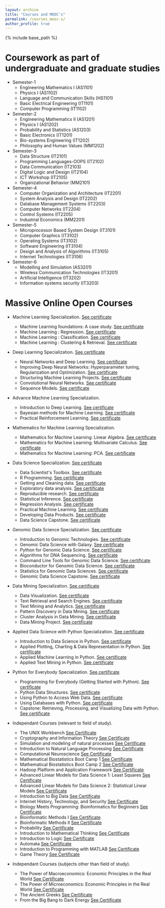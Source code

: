 ```yaml
---
layout: archive
title: "Courses and MOOC's"
permalink: /courses_mooc-s/
author_profile: true
---
```




{% include base_path %}

Coursework as part of undergraduate and graduate studies
======
* Semester-1
  * Engineering Mathematics I (AS1101)
  * Physics I (AS1102)
  * Language and Communication Skills (HS1101)
  * Basic Electrical Engineering (IT1101)
  * Computer Programming (IT1102)
* Semester-2
  * Engineering Mathematics II (AS1201)
  * Physics I (AS1202)
  * Probability and Statistics (AS1203)
  * Basic Electronics (IT1201)
  * Bio-systems Engineering (IT1202)
  * Philosophy and Human Values (MM1202)
* Semester-3
  * Data Structure (IT2101)
  * Programming Languages-OOPS (IT2102)
  * Data Communication (IT2103)
  * Digital Logic and Design (IT2104)
  * ICT Workshop (IT2105)
  * Organizational Behavior (MM2101)
* Semester-4
  * Computer Organization and Architecture (IT2201)
  * System Analysis and Design (IT2202)
  * Database Management Systems (IT2203)
  * Computer Networks (IT2204)
  * Control Systems (IT2205)
  * Industrial Economics (MM2201)
* Semester-5
  * Microprocessor Based System Design (IT3101)
  * Computer Graphics (IT3102)
  * Operating Systems (IT3102)
  * Software Engineering (IT3104)
  * Design and Analysis of Algorithms (IT3105)
  * Internet Technologies (IT3106)
* Semester-6
  * Modelling and Simulation (AS3201)
  * Wireless Communication Technologies (IT3201)
  * Artificial Intelligence (IT3202)
  * Information systems security (IT3203)
  

Massive Online Open Courses
======
* Machine Learning Specialization. [See certificate](https://www.coursera.org/account/accomplishments/specialization/certificate/KF2PPB69JZF3)
  * Machine Learning foundations: A case study. [See certificate](https://www.coursera.org/account/accomplishments/certificate/7GYJ74PBF4ZE)
  * Machine Learning : Regression. [See certificate](https://www.coursera.org/account/accomplishments/verify/BLFMNA38RRSN)
  * Machine Learning : Classification. [See certificate](https://www.coursera.org/account/accomplishments/certificate/ZGXNEMK578TG)
  * Machine Learning : Clustering & Retrieval. [See certificate](https://www.coursera.org/account/accomplishments/certificate/QKMVBHDVZ5B9)

* Deep Learning Specialization. [See certificate](https://www.coursera.org/account/accomplishments/specialization/certificate/UAU2HQLRJDWT)
  * Neural Networks and Deep Learning. [See certificate](https://www.coursera.org/account/accomplishments/certificate/TGPVEQJKJVGF)
  * Improving Deep Neural Networks: Hyperparameter tuning, Regularization and Optimization. [See certificate](https://www.coursera.org/account/accomplishments/certificate/3XN4D87N8XDN)
  * Structuring Machine Learning Projects. [See certificate](https://www.coursera.org/account/accomplishments/certificate/8D33CYPTJAXN)
  * Convolutional Neural Networks. [See certificate](https://www.coursera.org/account/accomplishments/certificate/6LVUJRKBAU9U)
  * Sequence Models. [See certificate](https://www.coursera.org/account/accomplishments/certificate/MRSFG9SAE7L6)

* Advance Machine Learning Specialization. 
  * Introduction to Deep Learning. [See certificate](https://www.coursera.org/account/accomplishments/certificate/VZJVCAV23B9C)
  * Bayesian methods for Machine Learning. [See certificate](https://www.coursera.org/account/accomplishments/certificate/SEHYZJ29Z3JZ)
  * Practical Reinforcement Learning. [See certificate](https://www.coursera.org/account/accomplishments/certificate/QBTKY5DPRYBW)
  
* Mathematics for Machine Learning Specialization. 
  * Mathematics for Machine Learning: Linear Algebra. [See certificate](https://www.coursera.org/account/accomplishments/certificate/FYN2F8TY6MTH)
  * Mathematics for Machine Learning: Multivariate Calculus. [See certificate](https://www.coursera.org/account/accomplishments/certificate/2LBC73GE4DRB)
  * Mathematics for Machine Learning: PCA. [See certificate](https://www.coursera.org/account/accomplishments/certificate/NSSEZNA9AQ6L)

* Data Science Specialization. [See certificate](https://www.coursera.org/account/accomplishments/specialization/certificate/ZHU4E6SXGDED)
  * Data Scientist's Toolbox. [See certificate](https://www.coursera.org/account/accomplishments/certifiate/ESFV8AWUD6)
  * R Programming. [See certificate](https://www.coursera.org/account/accomplishments/certificate/JSUY4BTY87)
  * Getting and Cleaning data. [See certificate](https://www.coursera.org/account/accomplishments/certificate/AXZD3JQPRV)
  * Exploratory data analysis. [See certificate](https://www.coursera.org/account/accomplishments/certificate/9UWWJ6WGRE72)
  * Reproducible research. [See certificate](https://www.coursera.org/account/accomplishments/certificate/MSYTKGW56YJ5)
  * Statistical Inference. [See certificate](https://www.coursera.org/account/accomplishments/certificate/NX8B7JQZULM6)
  * Regression Analysis. [See certificate](https://www.coursera.org/account/accomplishments/certificate/FECBA2F5S8ZH)
  * Practical Machine Learning. [See certificate](https://www.coursera.org/account/accomplishments/certificate/5USCRKEBRFSA)
  * Developing Data Products. [See certificate](https://www.coursera.org/account/accomplishments/certificate/Y9KHJBAXQQ39)
  * Data Science Capstone. [See certificate](https://www.coursera.org/account/accomplishments/certificate/JHT8N4GAY6KF)

* Genomic Data Science Specialization. [See certificate](https://www.coursera.org/account/accomplishments/specialization/certificate/KAZUEWXLRNWG)
  * Introduction to Genomic Technologies. [See certificate](https://www.coursera.org/account/accomplishments/certificate/WYU9HN4RU5B7)
  * Genomic Data Science with Galaxy. [See certificate](https://www.coursera.org/account/accomplishments/certificate/BGR929KPUXVH)
  * Python for Genomic Data Science. [See certificate](https://www.coursera.org/account/accomplishments/certificate/JD7K2CQDBB4F)
  * Algorithms for DNA Sequencing. [See certificate](https://www.coursera.org/account/accomplishments/certificate/KWGQXBMLBKSR)
  * Command Line Tools for Genomic Data Science. [See certificate](https://www.coursera.org/account/accomplishments/certificate/5WQFBV3YYSU6)
  * Bioconductor for Genomic Data Science. [See certificate](https://www.coursera.org/account/accomplishments/certificate/6Q53DGQS8LAN)
  * Statistics for Genomic Data Sciences. [See certificate](https://www.coursera.org/account/accomplishments/certificate/T9CBBFTA5R5N)
  * Genomic Data Science Capstone. [See certificate](https://www.coursera.org/account/accomplishments/certificate/2ATKP68VT3U7)

* Data Mining Specialization. [See certificate](https://www.coursera.org/account/accomplishments/specialization/certificate/QZNGJXWGV69A)
  * Data Visualization. [See certificate](https://www.coursera.org/account/accomplishments/certificate/ZUC98SLBCPPD)
  * Text Retrieval and Search Engines. [See certificate](https://www.coursera.org/account/accomplishments/certificate/JYNJKST9LZ7Y)
  * Text Mining and Analytics. [See certificate](https://www.coursera.org/account/accomplishments/certificate/6KA4F6TGNHVE)
  * Pattern Discovery in Data Mining. [See certificate](https://www.coursera.org/account/accomplishments/certificate/4YR85CQKC63D)
  * Cluster Analysis in Data Mining. [See certificate](https://www.coursera.org/account/accomplishments/certificate/A9HDBTDW4T6G)
  * Data Mining Project. [See certificate](https://www.coursera.org/account/accomplishments/certificate/Y35B978FV7MQ)
  
* Applied Data Science with Python Specialization. [See certificate](https://www.coursera.org/account/accomplishments/specialization/certificate/722QGVKRD2BJ)
  * Introduction to Data Science in Python. [See certificate](https://www.coursera.org/account/accomplishments/certificate/K6WSRRR45S3Z)
  * Applied Plotting, Charting & Data Representation in Python. [See certificate](https://www.coursera.org/account/accomplishments/certificate/BSN6SS2UFU4M)
  * Applied Machine Learning in Python. [See certificate](https://www.coursera.org/account/accomplishments/certificate/NY5U5S7QJTDB)
  * Applied Text Mining in Python. [See certificate](https://www.coursera.org/account/accomplishments/certificate/N2FDHVZYPVVS)
  
* Python for Everybody Specialization. [See certificate](https://www.coursera.org/account/accomplishments/specialization/certificate/FKCYEXKC73PU)
  * Programming for Everybody (Getting Started with Python). [See certificate](https://www.coursera.org/account/accomplishments/certificate/RPZ4FJEKJ5UC)
  * Python Data Structures. [See certificate](https://www.coursera.org/account/accomplishments/certificate/ZCG9F83ZQXBH)
  * Using Python to Access Web Data. [See certificate](https://www.coursera.org/account/accomplishments/certificate/G6TQE6XKLCPZ)
  * Using Databases with Python. [See certificate](https://www.coursera.org/account/accomplishments/certificate/6YT7VC99ZVV9)
  * Capstone: Retrieving, Processing, and Visualizing Data with Python. [See certificate](https://www.coursera.org/account/accomplishments/certificate/5HD7TTHDWJRT)
  
* Independant Courses (relevant to field of study).
  * The UNIX Workbench [See Certificate](https://www.coursera.org/account/accomplishments/certificate/WJJR48PN5MG5)
  * Cryptography and Information Theory [See Certificate](https://www.coursera.org/account/accomplishments/certificate/94FKGD4G9BA6)
  * Simulation and modeling of natural processes [See Certificate](https://www.coursera.org/account/accomplishments/certificate/EA87H9QJDDYT)
  * Introduction to Natural Language Processing [See Certificate](https://www.coursera.org/account/accomplishments/certificate/YY6M9DR44WQ8)
  * Computational Neuroscience [See Certificate](https://www.coursera.org/account/accomplishments/certificate/TGHCPA2GEDGJ)
  * Mathematical Biostatistics Boot Camp 1 [See Certificate](https://www.coursera.org/account/accomplishments/certificate/CAQYKAZ6AJJR)
  * Mathematical Biostatistics Boot Camp 2 [See Certificate](https://www.coursera.org/account/accomplishments/certificate/7CKS37L6HTU3)
  * Hadoop Platform and Application Framework [See Certificate](https://www.coursera.org/account/accomplishments/certificate/72YBD8HB5X4J)
  * Advanced Linear Models for Data Science 1: Least Squares [See Certificate](https://www.coursera.org/account/accomplishments/certificate/WJJR48PN5MG5)
  * Advanced Linear Models for Data Science 2: Statistical Linear Models [See Certificate](https://www.coursera.org/account/accomplishments/certificate/AJ93ETJA3VNY)
  * Introduction to Big Data [See Certificate](https://www.coursera.org/account/accomplishments/certificate/V26W49ZQQ9QT)
  * Internet History, Technology, and Security [See Certificate](https://www.coursera.org/account/accomplishments/certificate/V26W49ZQQ9QT)
  * Biology Meets Programming: Bioinformatics for Beginners [See Certificate](https://www.coursera.org/account/accomplishments/certificate/JYSCTLT3HC)
  * Bioinformatic Methods I [See Certificate](https://www.coursera.org/account/accomplishments/certificate/7M2S5UAPLYH5)
  * Bioinformatic Methods II [See Certificate](https://www.coursera.org/account/accomplishments/certificate/ATY7W4DL5ZJS)
  * Probability [See Certificate](https://www.coursera.org/account/accomplishments/certificate/SW7E5H558Y)
  * Introduction to Mathematical Thinking [See Certificate](https://www.coursera.org/api/legacyCertificates.v1/spark/statementOfAccomplishment/975409~8669139/pdf)
  * Introduction to Logic [See Certificate](https://www.coursera.org/api/legacyCertificates.v1/spark/statementOfAccomplishment/974621~8669139/pdf)
  * Automata [See Certificate](https://www.coursera.org/api/legacyCertificates.v1/spark/statementOfAccomplishment/975931~8669139/pdf)
  * Introduction to Programming with MATLAB [See Certificate](https://www.coursera.org/api/legacyCertificates.v1/spark/statementOfAccomplishment/975763~8669139/pdf)
  * Game Theory [See Certificate](https://www.coursera.org/api/legacyCertificates.v1/spark/statementOfAccomplishment/975810~8669139/pdf)

* Independant Courses (subjects other than field of study).
  * The Power of Macroeconomics: Economic Principles in the Real World [See Certificate](https://www.coursera.org/account/accomplishments/certificate/U8JNSK52R2NB)
  * The Power of Microeconomics: Economic Principles in the Real World [See Certificate](https://www.coursera.org/account/accomplishments/certificate/KZLLCLCCL7XF)
  * The Ancient Greeks [See Certificate](https://www.coursera.org/account/accomplishments/certificate/VN837ZT8LHL3)
  * From the Big Bang to Dark Energy [See Certificate](https://www.coursera.org/account/accomplishments/certificate/9LRN58ZRXGNU)
